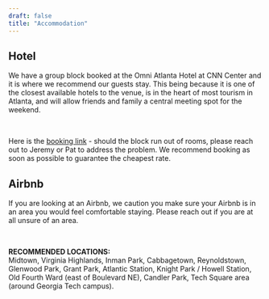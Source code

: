 ```yaml
---
draft: false
title: "Accommodation"
---
```


## Hotel

We have a group block booked at the Omni Atlanta Hotel at CNN Center and it is where we recommend our guests stay. This being because it is one of the closest available hotels to the venue, is in the heart of most tourism in Atlanta, and will allow friends and family a central meeting spot for the weekend.

<br>

Here is the [booking link](https://www.omnihotels.com/hotels/atlanta-cnn-center/weddings/dibattista-wedding-09052023) - should the block run out of rooms, please reach out to Jeremy or Pat to address the problem. We recommend booking as soon as possible to guarantee the cheapest rate.


## Airbnb

If you are looking at an Airbnb, we caution you make sure your Airbnb is in an area you would feel comfortable staying. Please reach out if you are at all unsure of an area.

<br>

**RECOMMENDED LOCATIONS:** 
<br>
Midtown, Virginia Highlands, Inman Park, Cabbagetown, Reynoldstown, Glenwood Park, Grant Park, Atlantic Station, Knight Park / Howell Station, Old Fourth Ward (east of Boulevard NE), Candler Park, Tech Square area (around Georgia Tech campus).